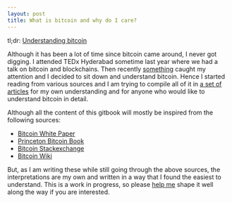 ```yaml
---
layout: post
title: What is bitcoin and why do I care?
---
```


tl;dr: [Understanding bitcoin](https://bitcoinbook.aseemraj.me)

Although it has been a lot of time since bitcoin came around, I never got digging. I attended TEDx Hyderabad sometime last year where we had a talk on bitcoin and blockchains. Then recently [something](https://bitcoinmagazine.com/articles/needham-winklevoss-bitcoin-etf-would-have-profound-impact-on-price-but-approval-unlikely-1484254628/) caught my attention and I decided to sit down and understand bitcoin. Hence I started reading from various sources and I am trying to compile all of it in [a set of articles](https://www.gitbook.com/book/aseemraj/understanding-bitcoin/details) for my own understanding and for anyone who would like to understand bitcoin in detail.

Although all the content of this gitbook will mostly be inspired from the following sources:
- [Bitcoin White Paper](https://bitcoin.org/bitcoin.pdf)
- [Princeton Bitcoin Book](http://bitcoinbook.cs.princeton.edu/)
- [Bitcoin Stackexchange](http://bitcoin.stackexchange.com/)
- [Bitcoin Wiki](https://en.bitcoin.it/wiki/Main_Page)

But, as I am writing these while still going through the above sources, the interpretations are my own and written in a way that I found the easiest to understand. This is a work in progress, so please [help me](mailto:aseemraj@protonmail.com) shape it well along the way if you are interested.
